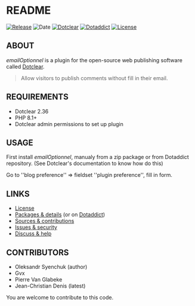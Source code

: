 # README

[![Release](https://img.shields.io/github/v/release/jcdenis/emailOptionnel?color=lightblue)](https://github.com/JcDenis/emailOptionnel/releases)
![Date](https://img.shields.io/github/release-date/jcdenis/emailOptionnel?color=red)
[![Dotclear](https://img.shields.io/badge/dotclear-v2.36-137bbb.svg)](https://fr.dotclear.org/download)
[![Dotaddict](https://img.shields.io/badge/dotaddict-official-9ac123.svg)](https://plugins.dotaddict.org/dc2/details/emailOptionnel)
[![License](https://img.shields.io/github/license/jcdenis/emailOptionnel?color=white)](https://github.com/JcDenis/emailOptionnel/blob/master/LICENSE)

## ABOUT

_emailOptionnel_ is a plugin for the open-source web publishing software called [Dotclear](https://www.dotclear.org).

> Allow visitors to publish comments without fill in their email.

## REQUIREMENTS

* Dotclear 2.36
* PHP 8.1+
* Dotclear admin permissions to set up plugin

## USAGE

First install _emailOptionnel_, manualy from a zip package or from 
Dotaddict repository. (See Dotclear's documentation to know how do this)

Go to ''blog preference'' => fieldset ''plugin preference'', fill in form.

## LINKS

* [License](https://github.com/JcDenis/emailOptionnel/blob/master/LICENSE)
* [Packages & details](https://github.com/JcDenis/emailOptionnel/releases) (or on [Dotaddict](https://plugins.dotaddict.org/dc2/details/emailOptionnel))
* [Sources & contributions](https://github.com/JcDenis/emailOptionnel)
* [Issues & security](https://github.com/JcDenis/emailOptionnel/issues)
* [Discuss & help](http://forum.dotclear.org/viewtopic.php?pid=332948#p332948)

## CONTRIBUTORS

* Oleksandr Syenchuk (author)
* Gvx
* Pierre Van Glabeke
* Jean-Christian Denis (latest)

You are welcome to contribute to this code.
